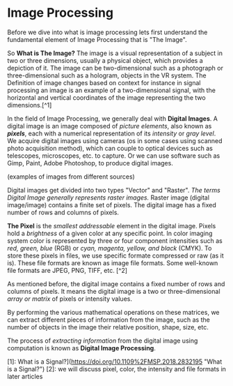 # Image Processing 

Before we dive into what is image processing lets first understand the fundamental element of Image Processing that is "The Image".

So __What is The Image?__
The image is a visual representation of a subject in two or three dimensions, usually a physical object, which provides a depiction of it.
The image can be two-dimensional such as a photograph or three-dimensional such as a hologram, objects in the VR system. The Definition of image changes based on context for instance in signal processing an image is an example of a two-dimensional signal, with the horizontal and vertical coordinates of the image representing the two dimensions.[^1]

In the field of Image Processing, we generally deal with __Digital Images__.
A digital image is an image composed of _picture elements_, also known as __*pixels*__, each with a numerical representation of its _intensity_ or _gray level_. We acquire digital images using cameras (os in some cases using scanned photo acquisition method), which can couple to optical devices such as telescopes, microscopes, etc. to capture.  Or we can use software such as Gimp, Paint, Adobe Photoshop, to produce digital images.

(examples of images from different sources)


Digital images get divided into two types "Vector" and "Raster". _The terms *Digital Image* generally represents raster images._ Raster image (digital image/image) contains a finite set of pixels. The digital image has a fixed number of rows and columns of pixels.

__The Pixel__ is the _smallest addressable_ element in the digital image. Pixels hold a _brightness_ of a given color at any specific point. In color imaging system color is represented by three or four component intensities such as _red, green, blue_ (RGB) or _cyan, magenta, yellow, and black_ (CMYK). To store these pixels in files, we use specific formate compressed or raw (as it is). These file formats are known as image file formats. Some well-known file formats are JPEG, PNG, TIFF, etc. [^2]

As mentioned before, the digital image contains a fixed number of rows and columns of pixels. It means the digital image is a two or three-dimensional _array or matrix_ of pixels or intensity values. 

By performing the various mathematical operations on these matrices, we can extract different pieces of information from the image, such as the number of objects in the image their relative position, shape, size, etc. 

The process of _extracting information_ from the digital image using computation is known as __Digital Image Processing__.



[1]: What is a Signal?](https://doi.org/10.1109%2FMSP.2018.2832195 "What is a Signal?")
[2]: we will discuss pixel, color, the intensity and file formats in later articles
